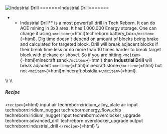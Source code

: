 ![Industrial Drill](/mods/techreborn/industrial_drill.png)
=======Industrial Drill=======

-   -   Industrial Drill** is a most powerfull drill in Tech Reborn.
        It can do AOE mining in 3x3 area. It has 1.000.000 Energy
        storage. One can charge it using
        `<mcitem>`{=html}techreborn:battery_box`</mcitem>`{=html}. Dig
        time doesn\'t depend on amount of blocks being brake and
        calculated for targeted block. Drill will break adjacent blocks
        if their break time less or no more than 10 times harder to
        break target block with pickaxe or shovel. So if you are hitting
        `<mcitem>`{=html}minecraft:sand`</mcitem>`{=html} then
        **Industrial Drill** will break adjacent
        `<mcitem>`{=html}minecraft:stone`</mcitem>`{=html} but not
        `<mcitem>`{=html}minecraft:obsidian`</mcitem>`{=html}.

\\\\ \\\\

##### Recipe

`<recipe>`{=html} input air techreborn:iridium_alloy_plate air input
techreborn:iridium_nugget techreborn:energy_flow_chip
techreborn:iridium_nugget input techreborn:overclocker_upgrade
techreborn:advanced_drill techreborn:overclocker_upgrade output
techreborn:industrial_drill `</recipe>`{=html} \\\\
